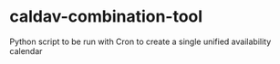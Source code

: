 # caldav-combination-tool
Python script to be run with Cron to create a single unified availability calendar
